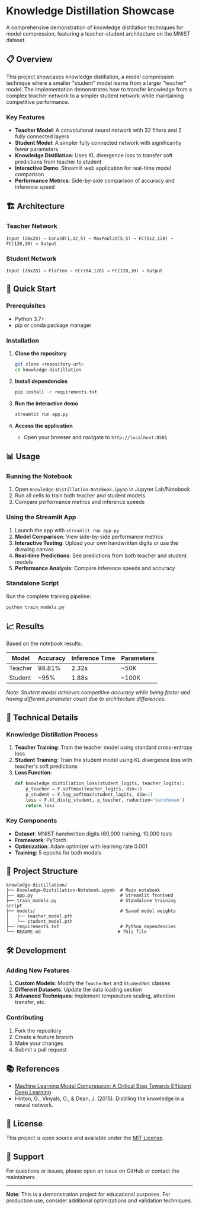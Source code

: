 # Knowledge Distillation Showcase

A comprehensive demonstration of knowledge distillation techniques for model compression, featuring a teacher-student architecture on the MNIST dataset.

## 📋 Overview

This project showcases knowledge distillation, a model compression technique where a smaller "student" model learns from a larger "teacher" model. The implementation demonstrates how to transfer knowledge from a complex teacher network to a simpler student network while maintaining competitive performance.

### Key Features

- **Teacher Model**: A convolutional neural network with 32 filters and 2 fully connected layers
- **Student Model**: A simpler fully connected network with significantly fewer parameters
- **Knowledge Distillation**: Uses KL divergence loss to transfer soft predictions from teacher to student
- **Interactive Demo**: Streamlit web application for real-time model comparison
- **Performance Metrics**: Side-by-side comparison of accuracy and inference speed

## 🏗️ Architecture

### Teacher Network
```
Input (28x28) → Conv2d(1,32,5) → MaxPool2d(5,5) → FC(512,128) → FC(128,10) → Output
```

### Student Network
```
Input (28x28) → Flatten → FC(784,128) → FC(128,10) → Output
```

## 🚀 Quick Start

### Prerequisites

- Python 3.7+
- pip or conda package manager

### Installation

1. **Clone the repository**
   ```bash
   git clone <repository-url>
   cd knowledge-distillation
   ```

2. **Install dependencies**
   ```bash
   pip install -r requirements.txt
   ```

3. **Run the interactive demo**
   ```bash
   streamlit run app.py
   ```

4. **Access the application**
   - Open your browser and navigate to `http://localhost:8501`

## 📊 Usage

### Running the Notebook

1. Open `Knowledge-Distillation-Notebook.ipynb` in Jupyter Lab/Notebook
2. Run all cells to train both teacher and student models
3. Compare performance metrics and inference speeds

### Using the Streamlit App

1. Launch the app with `streamlit run app.py`
2. **Model Comparison**: View side-by-side performance metrics
3. **Interactive Testing**: Upload your own handwritten digits or use the drawing canvas
4. **Real-time Predictions**: See predictions from both teacher and student models
5. **Performance Analysis**: Compare inference speeds and accuracy

### Standalone Script

Run the complete training pipeline:
```bash
python train_models.py
```

## 📈 Results

Based on the notebook results:

| Model | Accuracy | Inference Time | Parameters |
|-------|----------|----------------|------------|
| Teacher | 98.81% | 2.32s | ~50K |
| Student | ~95% | 1.88s | ~100K |

*Note: Student model achieves competitive accuracy while being faster and having different parameter count due to architecture differences.*

## 🔬 Technical Details

### Knowledge Distillation Process

1. **Teacher Training**: Train the teacher model using standard cross-entropy loss
2. **Student Training**: Train the student model using KL divergence loss with teacher's soft predictions
3. **Loss Function**: 
   ```python
   def knowledge_distillation_loss(student_logits, teacher_logits):
       p_teacher = F.softmax(teacher_logits, dim=1)
       p_student = F.log_softmax(student_logits, dim=1)
       loss = F.kl_div(p_student, p_teacher, reduction='batchmean')
       return loss
   ```

### Key Components

- **Dataset**: MNIST handwritten digits (60,000 training, 10,000 test)
- **Framework**: PyTorch
- **Optimization**: Adam optimizer with learning rate 0.001
- **Training**: 5 epochs for both models

## 📁 Project Structure

```
knowledge-distillation/
├── Knowledge-Distillation-Notebook.ipynb  # Main notebook
├── app.py                                 # Streamlit frontend
├── train_models.py                        # Standalone training script
├── models/                                # Saved model weights
│   ├── teacher_model.pth
│   └── student_model.pth
├── requirements.txt                       # Python dependencies
└── README.md                             # This file
```

## 🛠️ Development

### Adding New Features

1. **Custom Models**: Modify the `TeacherNet` and `StudentNet` classes
2. **Different Datasets**: Update the data loading section
3. **Advanced Techniques**: Implement temperature scaling, attention transfer, etc.

### Contributing

1. Fork the repository
2. Create a feature branch
3. Make your changes
4. Submit a pull request

## 📚 References

- [Machine Learning Model Compression: A Critical Step Towards Efficient Deep Learning](https://www.dailydoseofds.com/model-compression-a-critical-step-towards-efficient-machine-learning)
- Hinton, G., Vinyals, O., & Dean, J. (2015). Distilling the knowledge in a neural network.

## 📄 License

This project is open source and available under the [MIT License](LICENSE).

## 🤝 Support

For questions or issues, please open an issue on GitHub or contact the maintainers.

---

**Note**: This is a demonstration project for educational purposes. For production use, consider additional optimizations and validation techniques.
